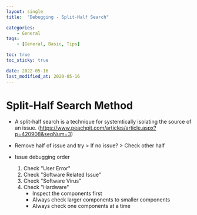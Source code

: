 ```yaml
---
layout: single
title:  "Debugging - Split-Half Search"

categories:
    - General
tags:
    - [General, Basic, Tips]

toc: true
toc_sticky: true

date: 2022-05-16
last_modified_at: 2020-05-16
---
```

# Split-Half Search Method
- A split-half search is a technique for systemtically isolating the source of an issue.
(https://www.peachpit.com/articles/article.aspx?p=420908&seqNum=3)

- Remove half of issue and try > If no issue? > Check other half

- Issue debugging order
    1. Check "User Error"
    2. Check "Software Related Issue"
    3. Check "Software Virus"
    4. Check "Hardware"
        - Inspect the components first
        - Always check larger components to smaller components
        - Always check one components at a time
